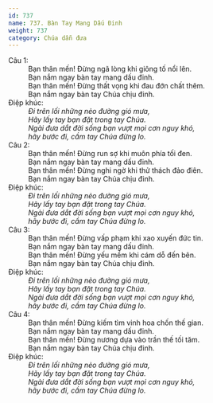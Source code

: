 ```yaml
---
id: 737
name: 737. Bàn Tay Mang Dấu Đinh
weight: 737
category: Chúa dẫn đưa
---
```

<dl><dt>Câu 1:</dt><dd data-verse="1">Bạn thân mến! Đừng ngã lòng khi giông tố nổi lên. <br/>Bạn nắm ngay bàn tay mang dấu đinh. <br/>Bạn thân mến! Đừng thất vọng khi đau đớn chất thêm. <br/>Bạn nắm ngay bàn tay Chúa chịu đinh. </dd><dt>Điệp khúc:</dt><dd data-chorus="1"><em>Đi trên lối những nẻo đường gió mưa, <br/>Hãy lấy tay bạn đặt trong tay Chúa. <br/>Ngài đưa dắt đời sống bạn vượt mọi cơn nguy khó, <br/>hãy bước đi, cầm tay Chúa đừng lo. </em></dd><dt>Câu 2:</dt><dd data-verse="2">Bạn thân mến! Đừng run sợ khi muôn phía tối đen. <br/>Bạn nắm ngay bàn tay mang dấu đinh. <br/>Bạn thân mến! Đừng nghi ngờ khi thử thách đảo điên. <br/>Bạn nắm ngay bàn tay Chúa chịu đinh. </dd><dt>Điệp khúc:</dt><dd data-chorus="1"><em>Đi trên lối những nẻo đường gió mưa, <br/>Hãy lấy tay bạn đặt trong tay Chúa. <br/>Ngài đưa dắt đời sống bạn vượt mọi cơn nguy khó, <br/>hãy bước đi, cầm tay Chúa đừng lo. </em></dd><dt>Câu 3:</dt><dd data-verse="3">Bạn thân mến! Đừng vấp phạm khi xao xuyến đức tin. <br/>Bạn nắm ngay bàn tay mang dấu đinh. <br/>Bạn thân mến! Đừng yếu mềm khi cám dỗ đến bên. <br/>Bạn nắm ngay bàn tay Chúa chịu đinh. </dd><dt>Điệp khúc:</dt><dd data-chorus="1"><em>Đi trên lối những nẻo đường gió mưa, <br/>Hãy lấy tay bạn đặt trong tay Chúa. <br/>Ngài đưa dắt đời sống bạn vượt mọi cơn nguy khó, <br/>hãy bước đi, cầm tay Chúa đừng lo. </em></dd><dt>Câu 4:</dt><dd data-verse="4">Bạn thân mến! Đừng kiếm tìm vinh hoa chốn thế gian. <br/>Bạn nắm ngay bàn tay mang dấu đinh. <br/>Bạn thân mến! Đừng nương dựa vào trần thế tối tăm. <br/>Bạn nắm ngay bàn tay Chúa chịu đinh. </dd><dt>Điệp khúc:</dt><dd data-chorus="1"><em>Đi trên lối những nẻo đường gió mưa, <br/>Hãy lấy tay bạn đặt trong tay Chúa. <br/>Ngài đưa dắt đời sống bạn vượt mọi cơn nguy khó, <br/>hãy bước đi, cầm tay Chúa đừng lo. </em></dd></dl>
